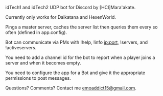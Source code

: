 ﻿idTech1 and idTech2 UDP bot for Discord by [HCI]Mara'akate.

Currently only works for Daikatana and HexenWorld.

Pings a master server, caches the server list then queries them
every so often (defined in app.config).

Bot can communicate via PMs with !help, !info <ip:port>, !servers, and !activeservers.

You need to add a channel id for the bot to report when a player joins a server and when it becomes empty.

You need to configure the app for a Bot and give it the appropriate permissions to post messages.

Questions?  Comments?  Contact me emoaddict15@gmail.com.
